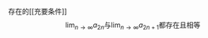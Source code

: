 存在的[[充要条件]]
$$\operatorname*{lim}_{n\to\infty}a_{2n}\text{与}\operatorname*{lim}_{n\to\infty}a_{2n+1}\text{都存在且相等}$$
